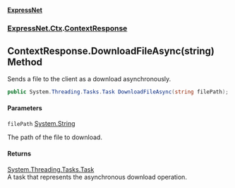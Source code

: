 #### [ExpressNet](ExpressNet.md 'ExpressNet')
### [ExpressNet.Ctx](ExpressNet.Ctx.md 'ExpressNet.Ctx').[ContextResponse](ExpressNet.Ctx.ContextResponse.md 'ExpressNet.Ctx.ContextResponse')

## ContextResponse.DownloadFileAsync(string) Method

Sends a file to the client as a download asynchronously.

```csharp
public System.Threading.Tasks.Task DownloadFileAsync(string filePath);
```
#### Parameters

<a name='ExpressNet.Ctx.ContextResponse.DownloadFileAsync(string).filePath'></a>

`filePath` [System.String](https://docs.microsoft.com/en-us/dotnet/api/System.String 'System.String')

The path of the file to download.

#### Returns
[System.Threading.Tasks.Task](https://docs.microsoft.com/en-us/dotnet/api/System.Threading.Tasks.Task 'System.Threading.Tasks.Task')  
A task that represents the asynchronous download operation.